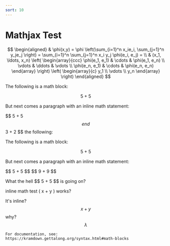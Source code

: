 ```yaml
---
sort: 10
---
```


# Mathjax Test

$$
\begin{aligned}
  & \phi(x,y) = \phi \left(\sum_{i=1}^n x_ie_i, \sum_{j=1}^n y_je_j \right)
  = \sum_{i=1}^n \sum_{j=1}^n x_i y_j \phi(e_i, e_j) = \\
  & (x_1, \ldots, x_n) \left( \begin{array}{ccc}
      \phi(e_1, e_1) & \cdots & \phi(e_1, e_n) \\
      \vdots & \ddots & \vdots \\
      \phi(e_n, e_1) & \cdots & \phi(e_n, e_n)
    \end{array} \right)
  \left( \begin{array}{c}
      y_1 \\
      \vdots \\
      y_n
    \end{array} \right)
\end{aligned}
$$

The following is a math block:

$$ 5 + 5 $$

But next comes a paragraph with an inline math statement:

\$$ 5 + 5 $$ end $$3 + 2 $$ the following:

The following is a math block:

$$ 5 + 5 $$

But next comes a paragraph with an inline math statement:

\$$ 5 + 5 $$ \$$ 9 + 9 $$

What the hell \$$ 5 + 5 $$ is going on?

inline math test \( x + y \) works?

It's inline? $$ x + y $$ why? $$ \lambda $$

```note
For documentation, see: https://kramdown.gettalong.org/syntax.html#math-blocks
```
